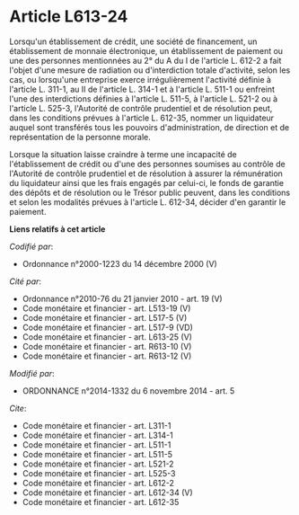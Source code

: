 # Article L613-24

Lorsqu'un établissement de crédit, une société de financement, un établissement de monnaie électronique, un établissement de
paiement ou une des personnes mentionnées au 2° du A du I de l'article L. 612-2 a fait l'objet d'une mesure de radiation ou
d'interdiction totale d'activité, selon les cas, ou lorsqu'une entreprise exerce irrégulièrement l'activité définie à
l'article L. 311-1, au II de l'article L. 314-1 et à l'article L. 511-1 ou enfreint l'une des interdictions définies à
l'article L. 511-5, à l'article L. 521-2 ou à l'article L. 525-3, l'Autorité de contrôle prudentiel et de résolution peut,
dans les conditions prévues à l'article L. 612-35, nommer un liquidateur auquel sont transférés tous les pouvoirs
d'administration, de direction et de représentation de la personne morale. 

Lorsque la situation laisse craindre à terme une incapacité de l'établissement de crédit ou d'une des personnes soumises au
contrôle de l'Autorité de contrôle prudentiel et de résolution à assurer la rémunération du liquidateur ainsi que les frais
engagés par celui-ci, le fonds de garantie des dépôts et de résolution ou le Trésor public peuvent, dans les conditions et
selon les modalités prévues à l'article L. 612-34, décider d'en garantir le paiement.

**Liens relatifs à cet article**

_Codifié par_:

  - Ordonnance n°2000-1223 du 14 décembre 2000 (V)

_Cité par_:

  - Ordonnance n°2010-76 du 21 janvier 2010 - art. 19 (V)
  - Code monétaire et financier - art. L513-19 (V)
  - Code monétaire et financier - art. L517-5 (V)
  - Code monétaire et financier - art. L517-9 (VD)
  - Code monétaire et financier - art. L613-25 (V)
  - Code monétaire et financier - art. R613-10 (V)
  - Code monétaire et financier - art. R613-12 (V)

_Modifié par_:

  - ORDONNANCE n°2014-1332 du 6 novembre 2014 - art. 5

_Cite_:

  - Code monétaire et financier - art. L311-1
  - Code monétaire et financier - art. L314-1
  - Code monétaire et financier - art. L511-1
  - Code monétaire et financier - art. L511-5
  - Code monétaire et financier - art. L521-2
  - Code monétaire et financier - art. L525-3
  - Code monétaire et financier - art. L612-2
  - Code monétaire et financier - art. L612-34 (V)
  - Code monétaire et financier - art. L612-35
